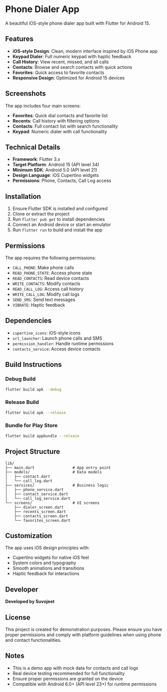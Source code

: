 # Phone Dialer App

A beautiful iOS-style phone dialer app built with Flutter for Android 15.

## Features

- **iOS-style Design**: Clean, modern interface inspired by iOS Phone app
- **Keypad Dialer**: Full numeric keypad with haptic feedback
- **Call History**: View recent, missed, and all calls
- **Contacts**: Browse and search contacts with quick actions
- **Favorites**: Quick access to favorite contacts
- **Responsive Design**: Optimized for Android 15 devices

## Screenshots

The app includes four main screens:
- **Favorites**: Quick dial contacts and favorite list
- **Recents**: Call history with filtering options
- **Contacts**: Full contact list with search functionality
- **Keypad**: Numeric dialer with call functionality

## Technical Details

- **Framework**: Flutter 3.x
- **Target Platform**: Android 15 (API level 34)
- **Minimum SDK**: Android 5.0 (API level 21)
- **Design Language**: iOS Cupertino widgets
- **Permissions**: Phone, Contacts, Call Log access

## Installation

1. Ensure Flutter SDK is installed and configured
2. Clone or extract the project
3. Run `flutter pub get` to install dependencies
4. Connect an Android device or start an emulator
5. Run `flutter run` to build and install the app

## Permissions

The app requires the following permissions:
- `CALL_PHONE`: Make phone calls
- `READ_PHONE_STATE`: Access phone state
- `READ_CONTACTS`: Read device contacts
- `WRITE_CONTACTS`: Modify contacts
- `READ_CALL_LOG`: Access call history
- `WRITE_CALL_LOG`: Modify call logs
- `SEND_SMS`: Send text messages
- `VIBRATE`: Haptic feedback

## Dependencies

- `cupertino_icons`: iOS-style icons
- `url_launcher`: Launch phone calls and SMS
- `permission_handler`: Handle runtime permissions
- `contacts_service`: Access device contacts

## Build Instructions

### Debug Build
```bash
flutter build apk --debug
```

### Release Build
```bash
flutter build apk --release
```

### Bundle for Play Store
```bash
flutter build appbundle --release
```

## Project Structure

```
lib/
├── main.dart                 # App entry point
├── models/                   # Data models
│   ├── contact.dart
│   └── call_log.dart
├── services/                 # Business logic
│   ├── phone_service.dart
│   ├── contact_service.dart
│   └── call_log_service.dart
└── screens/                  # UI screens
    ├── dialer_screen.dart
    ├── recents_screen.dart
    ├── contacts_screen.dart
    └── favorites_screen.dart
```

## Customization

The app uses iOS design principles with:
- Cupertino widgets for native iOS feel
- System colors and typography
- Smooth animations and transitions
- Haptic feedback for interactions

## Developer

**Developed by Suvojeet**

## License

This project is created for demonstration purposes. Please ensure you have proper permissions and comply with platform guidelines when using phone and contact functionalities.

## Notes

- This is a demo app with mock data for contacts and call logs
- Real device testing recommended for full functionality
- Ensure proper permissions are granted on the device
- Compatible with Android 6.0+ (API level 23+) for runtime permissions

